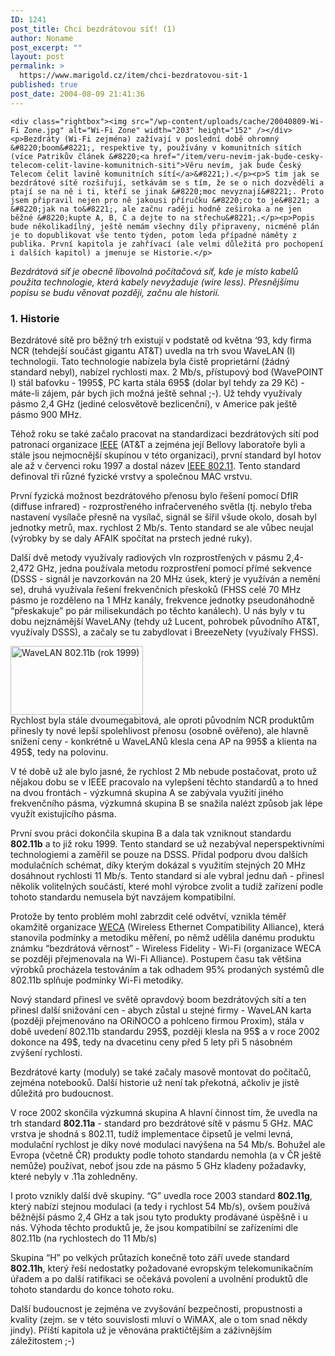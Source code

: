 ```yaml
---
ID: 1241
post_title: Chci bezdrátovou síť! (1)
author: Noname
post_excerpt: ""
layout: post
permalink: >
  https://www.marigold.cz/item/chci-bezdratovou-sit-1
published: true
post_date: 2004-08-09 21:41:36
---
```

	<div class="rightbox"><img src="/wp-content/uploads/cache/20040809-Wi-Fi Zone.jpg" alt="Wi-Fi Zone" width="203" height="152" /></div><p>Bezdráty (Wi-Fi zejména) zažívají v poslední době ohromný &#8220;boom&#8221;, respektive ty, používány v komunitních sítích (více Patrikův článek &#8220;<a href="/item/veru-nevim-jak-bude-cesky-telecom-celit-lavine-komunitnich-siti">Věru nevím, jak bude Český Telecom čelit lavině komunitních sítí</a>&#8221;).</p><p>S tím jak se bezdrátové sítě rozšiřují, setkávám se s tím, že se o nich dozvěděli a ptají se na ně i ti, kteří se jinak &#8220;moc nevyznají&#8221;. Proto jsem připravil nejen pro ně jakousi příručku &#8220;co to je&#8221; a &#8220;jak na to&#8221;, ale začnu raději hodně zeširoka a ne jen běžné &#8220;kupte A, B, C a dejte to na střechu&#8221;.</p><p>Popis bude několikadílný, ještě nemám všechny díly připraveny, nicméně plán je to dopublikovat vše tento týden, potom leda případné náměty z publika. První kapitola je zahřívací (ale velmi důležitá pro pochopení i dalších kapitol) a jmenuje se Historie.</p>
<!--more-->	<p><em>Bezdrátová síť je obecně libovolná počítačová síť, kde je místo kabelů použita technologie, která kabely nevyžaduje (wire less). Přesnějšímu popisu se budu věnovat později, začnu ale historií.</em></p>
<h3>1. Historie</h3>
<p>Bezdrátové sítě pro běžný trh existují v podstatě od května &#8216;93, kdy firma NCR (tehdejší součást gigantu AT&amp;T) uvedla na trh svou WaveLAN (I) technologii. Tato technologie nabízela byla čistě proprietární (žádný standard nebyl), nabízel rychlosti max. 2 Mb/s, přístupový bod (WavePOINT I) stál baťovku - 1995$, PC karta stála 695$ (dolar byl tehdy za 29 Kč) - máte-li zájem, pár bych jich možná ještě sehnal ;-). Už tehdy využívaly pásmo 2,4 GHz (jediné celosvětově bezlicenční), v Americe pak ještě pásmo 900 MHz.</p><p>Téhož roku se také začalo pracovat na standardizaci bezdrátových sítí pod patronací organizace <a href="http://www.ieee.org/">IEEE</a> (AT&amp;T a zejména její Bellovy laboratoře byli a stále jsou nejmocnější skupinou v této organizaci), první standard byl hotov ale až v červenci roku 1997 a dostal název <a href="http://grouper.ieee.org/groups/802/11/main.html">IEEE 802.11</a>. Tento standard definoval tři různé fyzické vrstvy a společnou MAC vrstvu.</p><p>První fyzická možnost bezdrátového přenosu bylo řešení pomocí DfIR (diffuse infrared) - rozprostřeného infračerveného světla (tj. nebylo třeba nastavení vysílače přesně na vysílač, signál se šířil všude okolo, dosah byl jednotky metrů, max. rychlost 2 Mb/s. Tento standard se ale vůbec neujal (výrobky by se daly AFAIK spočítat na prstech jedné ruky).</p><p>Další dvě metody využívaly radiových vln rozprostřených v pásmu 2,4-2,472 GHz, jedna používala metodu rozprostření pomocí přímé sekvence (DSSS - signál je navzorkován na 20 MHz úsek, který je využíván a nemění se), druhá využívala řešení frekvenčních přeskoků (FHSS celé 70 MHz pásmo je rozděleno na 1 MHz kanály, frekvence jednotky pseudonáhodně &#8220;přeskakuje&#8221; po pár milisekundách po těchto kanálech). U nás byly v tu dobu nejznámější WaveLANy (tehdy už Lucent, pohrobek původního AT&amp;T, využívaly DSSS), a začaly se tu zabydlovat i BreezeNety (využívaly FHSS).</p><div class="leftbox"><img src="/wp-content/uploads/cache/20040809-WaveLAN.jpg" alt="WaveLAN 802.11b (rok 1999)" width="212" height="110" /></div>Rychlost byla stále dvoumegabitová, ale oproti původním NCR produktům přinesly ty nové lepší spolehlivost přenosu (osobně ověřeno), ale hlavně snížení ceny - konkrétně u WaveLANů klesla cena AP na 995$ a klienta na 495$, tedy na polovinu.<div><p>V té době už ale bylo jasné, že rychlost 2 Mb nebude postačovat, proto už nějakou dobu se v IEEE pracovalo na vylepšení těchto standardů a to hned na dvou frontách - výzkumná skupina A se zabývala využití jiného frekvenčního pásma, výzkumná skupina B se snažila nalézt způsob jak lépe využít existujícího pásma.</p><p>První svou práci dokončila skupina B a dala tak vzniknout standardu <strong>802.11b</strong> a to již roku 1999. Tento standard se už nezabýval neperspektivními technologiemi a zaměřil se pouze na DSSS. Přidal podporu dvou dalších modulačních schémat, díky kterým dokázal s využitím stejných 20 MHz dosáhnout rychlosti 11 Mb/s. Tento standard si ale vybral jednu daň - přinesl několik volitelných součástí, které mohl výrobce zvolit a tudíž zařízení podle tohoto standardu nemusela být navzájem kompatibilní.</p><p>Protože by tento problém mohl zabrzdit celé odvětví, vznikla téměř okamžitě organizace <a href="http://www.weca.net/">WECA</a> (Wireless Ethernet Compatibility Alliance), která stanovila podmínky a metodiku měření, po němž udělila danému produktu známku &#8220;bezdrátová věrnost&#8221; - Wireless Fidelity - Wi-Fi (organizace WECA se později přejmenovala na Wi-Fi Alliance). Postupem času tak většina výrobků procházela testováním a tak odhadem 95% prodaných systémů dle 802.11b splňuje podmínky Wi-Fi metodiky.</p><p>Nový standard přinesl ve světě opravdový boom bezdrátových sítí a ten přinesl další snižování cen - abych zůstal u stejné firmy - WaveLAN karta (později přejmenováno na ORiNOCO a pohlceno firmou Proxim), stála v době uvedení 802.11b standardu 295$, později klesla na 95$ a v roce 2002 dokonce na 49$, tedy na dvacetinu ceny před 5 lety při 5 násobném zvýšení rychlosti.</p><p>Bezdrátové karty (moduly) se také začaly masově montovat do počítačů, zejména notebooků. Další historie už není tak překotná, ačkoliv je jistě důležitá pro budoucnost.</p><p>V roce 2002 skončila výzkumná skupina A hlavní činnost tím, že uvedla na trh standard <strong>802.11a</strong> - standard pro bezdrátové sítě v pásmu 5 GHz. MAC vrstva je shodná s 802.11, tudíž implementace čipsetů je velmi levná, modulační rychlost je díky nové modulaci navýšena na 54 Mb/s. Bohužel ale Evropa (včetně ČR) produkty podle tohoto standardu nemohla (a v ČR ještě nemůže) používat, neboť jsou zde na pásmo 5 GHz kladeny požadavky, které nebyly v .11a zohledněny.</p><p>I proto vznikly další dvě skupiny. &#8220;G&#8221; uvedla roce 2003 standard <strong>802.11g</strong>, který nabízí stejnou modulaci (a tedy i rychlost 54 Mb/s), ovšem používá běžnější pásmo 2,4 GHz a tak jsou tyto produkty prodávané úspěšně i u nás. Výhoda těchto produktů je, že jsou kompatibilní se zařízeními dle 802.11b (na rychlostech do 11 Mb/s)</p><p>Skupina &#8220;H&#8221; po velkých průtazích konečně toto září uvede standard <strong>802.11h</strong>, který řeší nedostatky požadované evropským telekomunikačním úřadem a po další ratifikaci se očekává povolení a uvolnění produktů dle tohoto standardu do konce tohoto roku.</p><p>Další budoucnost je zejména ve zvyšování bezpečnosti, propustnosti a kvality (zejm. se v této souvislosti mluví o WiMAX, ale o tom snad někdy jindy). Příští kapitola už je věnována praktičtějším a záživnějším záležitostem ;-)</p></div>